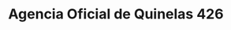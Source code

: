---
title: "Agencia Oficial de Quinelas 426"
url: /santa-ana/agencia-oficial-de-quinelas-426/
shop: Lotterie
---